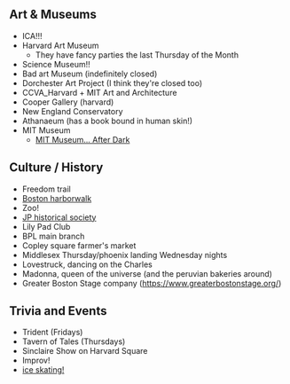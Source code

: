 Art & Museums
-------------

 - ICA!!!
 - Harvard Art Museum
   - They have fancy parties the last Thursday of the Month
 - Science Museum!!
 - Bad art Museum (indefinitely closed)
 - Dorchester Art Project (I think they're closed too)
 - CCVA_Harvard + MIT Art and Architecture
 - Cooper Gallery (harvard)
 - New England Conservatory
 - Athanaeum (has a book bound in human skin!)
 - MIT Museum
   - [MIT Museum... After Dark](https://mitmuseum.mit.edu/programs/mit-museum-after-dark)

Culture / History
----------

 - Freedom trail
 - [Boston harborwalk](https://www.bostonharborwalk.org/)
 - Zoo!
 - [JP historical society](https://www.jphs.org/about)
 - Lily Pad Club
 - BPL main branch
 - Copley square farmer's market
 - Middlesex Thursday/phoenix landing Wednesday nights
 - Lovestruck, dancing on the Charles
 - Madonna, queen of the universe (and the peruvian bakeries around)
 - Greater Boston Stage company (https://www.greaterbostonstage.org/)

Trivia and Events
-----------------

 - Trident (Fridays)
 - Tavern of Tales (Thursdays)
 - Sinclaire Show on Harvard Square
 - Improv!
 - [ice skating!](https://www.mass.gov/ice-skating)
